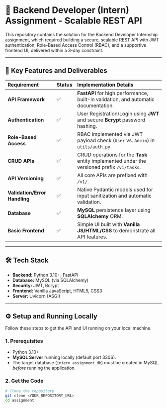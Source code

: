 # 📌 Backend Developer (Intern) Assignment - Scalable REST API

This repository contains the solution for the Backend Developer Internship assignment, which required building a secure, scalable REST API with JWT authentication, Role-Based Access Control (RBAC), and a supportive frontend UI, delivered within a 3-day constraint.

---

## 🚀 Key Features and Deliverables

| Requirement | Status | Implementation Details |
| :--- | :--- | :--- |
| **API Framework** | ✅ | **FastAPI** for high performance, built-in validation, and automatic documentation. |
| **Authentication** | ✅ | User Registration/Login using **JWT** and secure **Bcrypt** password hashing. |
| **Role-Based Access** | ✅ | RBAC implemented via JWT payload check (`User` vs. `Admin`) in `utils/auth.py`. |
| **CRUD APIs** | ✅ | CRUD operations for the **Task** entity implemented under the versioned prefix `/v1/tasks`. |
| **API Versioning** | ✅ | All core APIs are prefixed with `/v1/`. |
| **Validation/Error Handling** | ✅ | Native Pydantic models used for input sanitization and automatic validation. |
| **Database** | ✅ | **MySQL** persistence layer using **SQLAlchemy** ORM. |
| **Basic Frontend** | ✅ | Simple UI built with **Vanilla JS/HTML/CSS** to demonstrate all API features. |

---

## 🛠️ Tech Stack

* **Backend:** Python 3.10+, FastAPI
* **Database:** MySQL (via SQLAlchemy)
* **Security:** JWT, Bcrypt
* **Frontend:** Vanilla JavaScript, HTML5, CSS3
* **Server:** Uvicorn (ASGI)

---

## ⚙️ Setup and Running Locally

Follow these steps to get the API and UI running on your local machine.

### 1. Prerequisites

* Python 3.10+
* **MySQL Server** running locally (default port 3306).
* The target database (`intern_assignment_db`) must be created in MySQL *before* running the application.

### 2. Get the Code

```bash
# Clone the repository
git clone <YOUR_REPOSITORY_URL>
cd assignment
